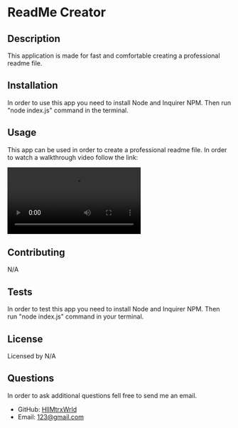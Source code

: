 # ReadMe Creator

## Description
This application is made for fast and comfortable creating a professional readme file.

## Installation
In order to use this app you need to install Node and Inquirer NPM. Then run "node index.js" command in the terminal.

## Usage
This app can be used in order to create a professional readme file. In order to watch a walkthrough video follow the link:

![Watch the video](./ReadMeCreator%20demo.mp4) 

## Contributing
N/A

## Tests
In order to test this app you need to install Node and Inquirer NPM. Then run "node index.js" command in your terminal.

## License
Licensed by N/A

## Questions
In order to ask additional questions fell free to send me an email.
* GitHub: [HllMtrxWrld](https://github.com/HllMtrxWrld)
* Email: 123@gmail.com

